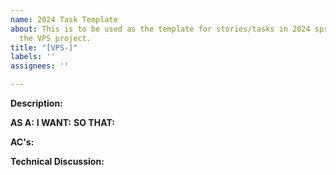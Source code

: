 ```yaml
---
name: 2024 Task Template
about: This is to be used as the template for stories/tasks in 2024 sprint work for
  the VPS project.
title: "[VPS-]"
labels: ''
assignees: ''

---
```


**Description:**

**AS A:**
**I WANT:**
**SO THAT:**

**AC's:**

**Technical Discussion:**
